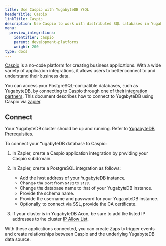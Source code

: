 ```yaml
---
title: Use Caspio with YugabyteDB YSQL
headerTitle: Caspio
linkTitle: Caspio
description: Use Caspio to work with distributed SQL databases in YugabyteDB.
menu:
  preview_integrations:
    identifier: caspio
    parent: development-platforms
    weight: 200
type: docs
---
```


[Caspio](https://www.caspio.com/) is a no-code platform for creating business applications. With a wide variety of application integrations, it allows users to better connect to and understand their business data.

You can access your PostgreSQL-compatible databases, such as YugabyteDB, by connecting to Caspio through one of their [integration partners](https://www.caspio.com/integration/postgresql/). This document describes how to connect to YugabyteDB using Caspio via [zapier](https://zapier.com/apps/caspio/integrations/postgresql).

## Connect

Your YugabyteDB cluster should be up and running. Refer to [YugabyteDB Prerequisites](../../tools/#yugabytedb-prerequisites).

To connect your YugabyteDB database to Caspio:

1. In Zapier, create a Caspio application integration by providing your Caspio subdomain.

1. In Zapier, create a PostgreSQL integration as follows:

    - Add the host address of your YugabyteDB instance.
    - Change the port from `5432` to `5433`.
    - Change the database name to that of your YugabyteDB instance.
    - Provide the schema name.
    - Provide the username and password for your YugabyteDB instance.
    - Optionally, to connect via SSL, provide the CA certificate.

1. If your cluster is in YugabyteDB Aeon, be sure to add the listed IP addresses to the cluster [IP Allow List](../../yugabyte-cloud/cloud-secure-clusters/add-connections/).

With these applications connected, you can create Zaps to trigger events and create relationships between Caspio and the underlying YugabyteDB data source.
